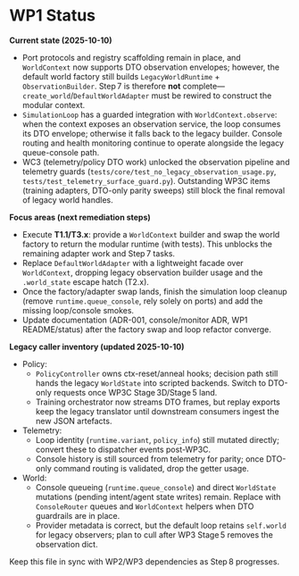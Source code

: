 # WP1 Status

**Current state (2025-10-10)**
- Port protocols and registry scaffolding remain in place, and `WorldContext` now supports DTO observation envelopes; however, the default world factory still builds `LegacyWorldRuntime` + `ObservationBuilder`. Step 7 is therefore **not** complete—`create_world`/`DefaultWorldAdapter` must be rewired to construct the modular context.
- `SimulationLoop` has a guarded integration with `WorldContext.observe`: when the context exposes an observation service, the loop consumes its DTO envelope; otherwise it falls back to the legacy builder. Console routing and health monitoring continue to operate alongside the legacy queue-console path.
- WC3 (telemetry/policy DTO work) unlocked the observation pipeline and telemetry guards (`tests/core/test_no_legacy_observation_usage.py`, `tests/test_telemetry_surface_guard.py`). Outstanding WP3C items (training adapters, DTO-only parity sweeps) still block the final removal of legacy world handles.

**Focus areas (next remediation steps)**
- Execute **T1.1/T3.x**: provide a `WorldContext` builder and swap the world factory to return the modular runtime (with tests). This unblocks the remaining adapter work and Step 7 tasks.
- Replace `DefaultWorldAdapter` with a lightweight facade over `WorldContext`, dropping legacy observation builder usage and the `.world_state` escape hatch (T2.x).
- Once the factory/adapter swap lands, finish the simulation loop cleanup (remove `runtime.queue_console`, rely solely on ports) and add the missing loop/console smokes.
- Update documentation (ADR-001, console/monitor ADR, WP1 README/status) after the factory swap and loop refactor converge.

**Legacy caller inventory (updated 2025-10-10)**
- Policy:
  - `PolicyController` owns ctx-reset/anneal hooks; decision path still hands the legacy `WorldState` into scripted backends. Switch to DTO-only requests once WP3C Stage 3D/Stage 5 land.
  - Training orchestrator now streams DTO frames, but replay exports keep the legacy translator until downstream consumers ingest the new JSON artefacts.
- Telemetry:
  - Loop identity (`runtime.variant`, `policy_info`) still mutated directly; convert these to dispatcher events post-WP3C.
  - Console history is still sourced from telemetry for parity; once DTO-only command routing is validated, drop the getter usage.
- World:
  - Console queueing (`runtime.queue_console`) and direct `WorldState` mutations (pending intent/agent state writes) remain. Replace with `ConsoleRouter` queues and `WorldContext` helpers when DTO guardrails are in place.
  - Provider metadata is correct, but the default loop retains `self.world` for legacy observers; plan to cull after WP3 Stage 5 removes the observation dict.

Keep this file in sync with WP2/WP3 dependencies as Step 8 progresses.
